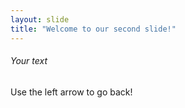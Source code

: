 ```yaml
---
layout: slide
title: "Welcome to our second slide!"
---
```

###### Your text
Use the left arrow to go back!
